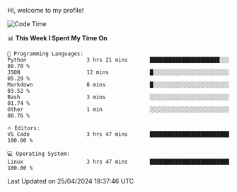 HI, welcome to my profile!
<!--START_SECTION:waka-->
![Code Time](http://img.shields.io/badge/Code%20Time-1%2C856%20hrs%2013%20mins-blue)

📊 **This Week I Spent My Time On** 

```text
💬 Programming Languages: 
Python                   3 hrs 21 mins       ██████████████████████░░░   88.70 % 
JSON                     12 mins             █░░░░░░░░░░░░░░░░░░░░░░░░   05.29 % 
Markdown                 8 mins              █░░░░░░░░░░░░░░░░░░░░░░░░   03.52 % 
Bash                     3 mins              ░░░░░░░░░░░░░░░░░░░░░░░░░   01.74 % 
Other                    1 min               ░░░░░░░░░░░░░░░░░░░░░░░░░   00.76 % 

🔥 Editors: 
VS Code                  3 hrs 47 mins       █████████████████████████   100.00 % 

💻 Operating System: 
Linux                    3 hrs 47 mins       █████████████████████████   100.00 % 
```


 Last Updated on 25/04/2024 18:37:46 UTC
<!--END_SECTION:waka-->
